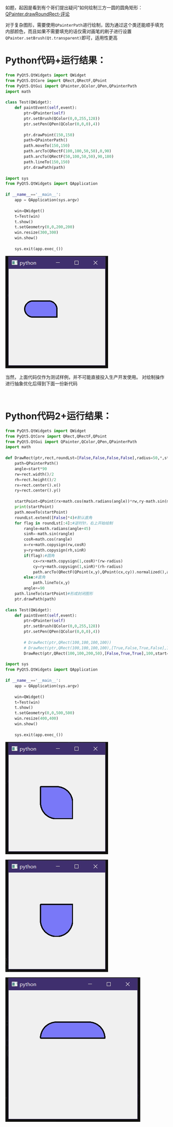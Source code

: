 如题，起因是看到有个哥们提出疑问“如何绘制三方一圆的圆角矩形：[QPainter.drawRoundRect-评论](https://blog.csdn.net/liushuaitong/article/details/122117384)


对于复杂图形，需要使用``QPainterPath``进行绘制，因为通过这个类还能顺手填充内部颜色，而且如果不需要填充的话仅需对画笔的刷子进行设置``QPainter.setBrush(Qt.transparent)``即可，适用性更高



# Python代码+运行结果：
```python
from PyQt5.QtWidgets import QWidget
from PyQt5.QtCore import QRect,QRectF,QPoint
from PyQt5.QtGui import QPainter,QColor,QPen,QPainterPath
import math

class Test(QWidget):
	def paintEvent(self,event):
		ptr=QPainter(self)
		ptr.setBrush(QColor(0,0,255,128))
		ptr.setPen(QPen(QColor(0,0,0),4))

		ptr.drawPoint(150,150)
		path=QPainterPath()
		path.moveTo(150,150)
		path.arcTo(QRectF(100,100,50,50),0,90)
		path.arcTo(QRectF(50,100,50,50),90,180)
		path.lineTo(150,150)
		ptr.drawPath(path)

import sys
from PyQt5.QtWidgets import QApplication

if __name__=='__main__':
	app = QApplication(sys.argv)

	win=QWidget()
	t=Test(win)
	t.show()
	t.setGeometry(0,0,200,200)
	win.resize(300,300)
	win.show()

	sys.exit(app.exec_())
```

![运行结果1](./pict/1.png)

当然，上面代码仅作为测试样例，并不可能直接投入生产开发使用。
对绘制操作进行抽象优化后得到下面一份新代码

<br>


# Python代码2+运行结果：
```python
from PyQt5.QtWidgets import QWidget
from PyQt5.QtCore import QRect,QRectF,QPoint
from PyQt5.QtGui import QPainter,QColor,QPen,QPainterPath
import math

def DrawRect(ptr,rect,roundLst=[False,False,False,False],radius=50,*,start=0):#roundLst控制圆角直角，右上角开始(可以通过start控制起始点)，逆时针依次绘制
	path=QPainterPath()
	angle=start*90
	rw=rect.width()/2
	rh=rect.height()/2
	rx=rect.center().x()
	ry=rect.center().y()

	startPoint=QPoint(rx+math.cos(math.radians(angle))*rw,ry-math.sin(math.radians(angle))*rh)
	print(startPoint)
	path.moveTo(startPoint)
	roundLst.extend([False]*4)#默认直角
	for flag in roundLst[:4]:#逆时针，右上开始绘制
		rangle=math.radians(angle+45)
		sinR=-math.sin(rangle)
		cosR=math.cos(rangle)
		x=rx+math.copysign(rw,cosR)
		y=ry+math.copysign(rh,sinR)
		if(flag):#圆角
			cx=rx+math.copysign(1,cosR)*(rw-radius)
			cy=ry+math.copysign(1,sinR)*(rh-radius)
			path.arcTo(QRectF(QPoint(x,y),QPoint(cx,cy)).normalized(),angle,90)
		else:#直角
			path.lineTo(x,y)
		angle+=90
	path.lineTo(startPoint)#形成封闭图形
	ptr.drawPath(path)

class Test(QWidget):
	def paintEvent(self,event):
		ptr=QPainter(self)
		ptr.setBrush(QColor(0,0,255,128))
		ptr.setPen(QPen(QColor(0,0,0),4))

		# DrawRect(ptr,QRect(100,100,100,100))
		# DrawRect(ptr,QRect(100,100,100,100),[True,False,True,False],100)
		DrawRect(ptr,QRect(100,100,200,50),[False,True,True],100,start=3)

import sys
from PyQt5.QtWidgets import QApplication

if __name__=='__main__':
	app = QApplication(sys.argv)

	win=QWidget()
	t=Test(win)
	t.show()
	t.setGeometry(0,0,500,500)
	win.resize(400,400)
	win.show()

	sys.exit(app.exec_())
```

![运行结果2](./pict/2.png)

![运行结果3](./pict/3.png)

![运行结果4](./pict/4.png)

